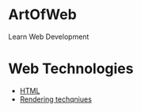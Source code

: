 # ArtOfWeb

Learn Web Development

# Web Technologies

- [HTML](docs/artofweb/html/README.md)
- [Rendering techqniues](docs/artofweb/rendering-techniques/README.md)
